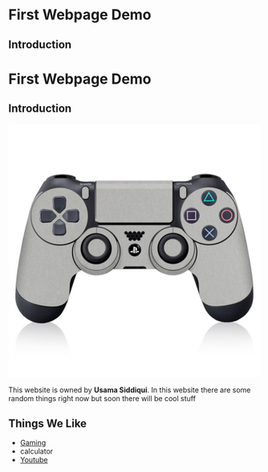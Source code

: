 <!DOCTYPE html>

<html>
<head>
	<title>UAS</title>
</head>

<body>
	<h1>First Webpage Demo</h1>
	<h2>Introduction</h2>


<html>
<head>
	<title>UAS</title>
</head>

<body>
	<h1>First Webpage Demo</h1>
	<h2>Introduction</h2>
	<img src="images/controller.jpg">
	<p>This website is owned by <strong>Usama Siddiqui</strong>. In this website 
	there are some random things right now but soon there will
	be cool stuff</p>
	<h2>Things We Like</h2>
	<ul>
		<li><a href="http://google.com">Gaming</a></li>
		<li>calculator</li>
		<li><a href="http://www.youtube.com">Youtube</li>
	</ul>
		
</body>

</html>
